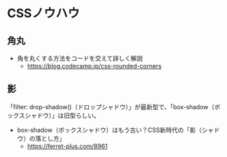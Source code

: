 # CSSノウハウ

## 角丸

- 角を丸くする方法をコードを交えて詳しく解説
  - https://blog.codecamp.jp/css-rounded-corners

## 影

「filter: drop-shadow()（ドロップシャドウ）」が最新型で、「box-shadow（ボックスシャドウ）」は旧型らしい。

- box-shadow（ボックスシャドウ）はもう古い？CSS新時代の「影（シャドウ）の落とし方」
  - https://ferret-plus.com/8961